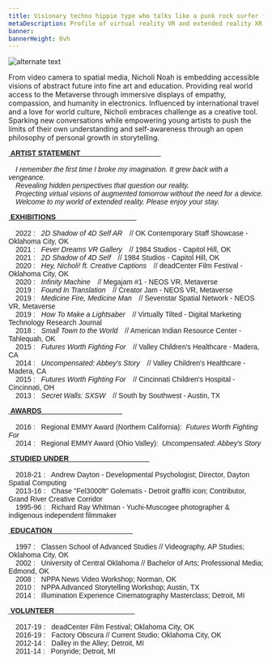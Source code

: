 ```yaml
---
title: Visionary techno hippie type who talks like a punk rock surfer from Oklahoma City
metaDescription: Profile of virtual reality VR and extended reality XR film video production artist
banner:
bannerHeight: 0vh
---
```


<div class="row">
  <div class="col-md-12">
    <img src="https://lh3.googleusercontent.com/-9X_0qe5RlyKshKh3J-xWaMaadMhxRm-1Lctj82IGVeVZ8rs8DLMznzbpfguJLmmXkb-ZQCm8V7NbgQG2FOcGlBT6F1FyyCqx0jgOeh5edZpUlreZpQTkweH2sv4BilzLNRIOHGQyA=w2400" alt="alternate text">
  </div>
</div>




From video camera to spatial media, Nicholi Noah is embedding accessible visions of abstract future into fine art and education. Providing real world access to the Metaverse through immersive displays of empathy, compassion, and humanity in electronics. Influenced by international travel and a love for world culture, Nicholi embraces challenge as a creative tool. Sparking new conversations while empowering young artists to push the limits of their own understanding and self-awareness through an open philosophy of personal growth in storytelling.

<div class="row">
  <div class="col-md-12">
    <p style="font-family:arial"><b><u>&nbsp;ARTIST STATEMENT &nbsp;&nbsp;&nbsp;&nbsp;&nbsp;&nbsp;&nbsp;&nbsp;&nbsp;&nbsp;&nbsp;&nbsp;&nbsp;&nbsp;&nbsp;&nbsp;&nbsp;&nbsp;&nbsp;&nbsp;&nbsp;&nbsp;&nbsp;&nbsp;&nbsp;&nbsp;&nbsp;&nbsp;&nbsp;&nbsp;&nbsp;&nbsp;&nbsp;&nbsp;&nbsp;&nbsp;&nbsp;&nbsp;&nbsp;&nbsp;</u></b></br><br>
    &emsp;<i>I remember the first time I broke my imagination. It grew back with a vengeance.</br>
    &emsp;Revealing hidden perspectives that question our reality.</br>
    &emsp;Projecting virtual visions of augmented tomorrow without the need for a device.</br>
    &emsp;Welcome to my world of extended reality. Please enjoy your stay.</i></p>
  </div>
</div>

<div class="row">
  <div class="col-md-12">
    <p style="font-family:arial"><b><u>&nbsp;EXHIBITIONS &nbsp;&nbsp;&nbsp;&nbsp;&nbsp;&nbsp;&nbsp;&nbsp;&nbsp;&nbsp;&nbsp;&nbsp;&nbsp;&nbsp;&nbsp;&nbsp;&nbsp;&nbsp;&nbsp;&nbsp;&nbsp;&nbsp;&nbsp;&nbsp;&nbsp;&nbsp;&nbsp;&nbsp;&nbsp;&nbsp;&nbsp;&nbsp;&nbsp;&nbsp;&nbsp;&nbsp;&nbsp;&nbsp;&nbsp;&nbsp;</u></b></br></br>
    &emsp;2022 : &nbsp; <i>2D Shadow of 4D Self AR</i>&emsp;// OK Contemporary Staff Showcase - Oklahoma City, OK</br>
    &emsp;2021 : &nbsp; <i>Fever Dreams VR Gallery</i>&emsp;// 1984 Studios - Capitol Hill, OK</br>
    &emsp;2021 : &nbsp; <i>2D Shadow of 4D Self</i>&emsp;// 1984 Studios - Capitol Hill, OK</br>
	&emsp;2020 : &nbsp; <i>Hey, Nicholi! ft. Creative Captions</i>&emsp;// deadCenter Film Festival - Oklahoma City, OK</br>
	&emsp;2020 : &nbsp; <i>Infinity Machine</i>&emsp;// Megajam #1 - NEOS VR, Metaverse</br>
	&emsp;2019 : &nbsp; <i>Found In Translation</i>&emsp;// Creator Jam - NEOS VR, Metaverse</br>
	&emsp;2019 : &nbsp; <i>Medicine Fire, Medicine Man</i>&emsp;// Sevenstar Spatial Network - NEOS VR, Metaverse</br>
	&emsp;2019 : &nbsp; <i>How To Make a Lightsaber</i>&emsp;// Virtually Tilted - Digital Marketing Technology Research Journal</br>
	&emsp;2018 : &nbsp; <i>Small Town to the World</i>&emsp;// American Indian Resource Center - Tahlequah, OK</br>
	&emsp;2015 : &nbsp; <i>Futures Worth Fighting For</i>&emsp;// Valley Children's Healthcare - Madera, CA</br>
	&emsp;2014 : &nbsp; <i>Uncompensated: Abbey's Story</i>&emsp;// Valley Children's Healthcare - Madera, CA</br>
	&emsp;2015 : &nbsp; <i>Futures Worth Fighting For</i>&emsp;// Cincinnati Children's Hospital - Cincinnati, OH</br>
	&emsp;2013 : &nbsp; <i>Secret Walls: SXSW</i>&emsp;// South by Southwest - Austin, TX</br></p>
  </div>
</div>

<div class="row">
  <div class="col-md-12">
    <p style="font-family:arial"><b><u>&nbsp;AWARDS &nbsp;&nbsp;&nbsp;&nbsp;&nbsp;&nbsp;&nbsp;&nbsp;&nbsp;&nbsp;&nbsp;&nbsp;&nbsp;&nbsp;&nbsp;&nbsp;&nbsp;&nbsp;&nbsp;&nbsp;&nbsp;&nbsp;&nbsp;&nbsp;&nbsp;&nbsp;&nbsp;&nbsp;&nbsp;&nbsp;&nbsp;&nbsp;&nbsp;&nbsp;&nbsp;&nbsp;&nbsp;&nbsp;&nbsp;&nbsp;</u></b></br></br>
	&emsp;2016 : &nbsp; Regional EMMY Award (Northern California):&nbsp;&nbsp;<i>Futures Worth Fighting For</i></br>
	&emsp;2014 : &nbsp; Regional EMMY Award (Ohio Valley):&nbsp;&nbsp;<i>Uncompensated: Abbey's Story</i></br>
	</div>
</div>

<div class="row">
  <div class="col-md-12">
    <p style="font-family:arial"><b><u>&nbsp;STUDIED UNDER &nbsp;&nbsp;&nbsp;&nbsp;&nbsp;&nbsp;&nbsp;&nbsp;&nbsp;&nbsp;&nbsp;&nbsp;&nbsp;&nbsp;&nbsp;&nbsp;&nbsp;&nbsp;&nbsp;&nbsp;&nbsp;&nbsp;&nbsp;&nbsp;&nbsp;&nbsp;&nbsp;&nbsp;&nbsp;&nbsp;&nbsp;&nbsp;&nbsp;&nbsp;&nbsp;&nbsp;&nbsp;&nbsp;&nbsp;&nbsp;</u></b></br></br>
	&emsp;2018-21 : &nbsp; Andrew Dayton - Developmental Psychologist; Director, Dayton Spatial Computing</br>
	&emsp;2013-16 : &nbsp; Chase "Fel3000ft" Golematis - Detroit graffiti icon; Contributor, Grand River Creative Corridor</br>
	&emsp;1995-96 : &nbsp; Richard Ray Whitman - Yuchi-Muscogee photographer & indigenous independent filmmaker</br>
	</div>
</div>

<div class="row">
  <div class="col-md-12">
    <p style="font-family:arial"><b><u>&nbsp;EDUCATION &nbsp;&nbsp;&nbsp;&nbsp;&nbsp;&nbsp;&nbsp;&nbsp;&nbsp;&nbsp;&nbsp;&nbsp;&nbsp;&nbsp;&nbsp;&nbsp;&nbsp;&nbsp;&nbsp;&nbsp;&nbsp;&nbsp;&nbsp;&nbsp;&nbsp;&nbsp;&nbsp;&nbsp;&nbsp;&nbsp;&nbsp;&nbsp;&nbsp;&nbsp;&nbsp;&nbsp;&nbsp;&nbsp;&nbsp;&nbsp;</u></b></br></br>
	&emsp;1997 : &nbsp; Classen School of Advanced Studies // Videography, AP Studies; Oklahoma City, OK</br>
	&emsp;2002 : &nbsp; University of Central Oklahoma // Bachelor of Arts; Professional Media; Edmond, OK</br>
	&emsp;2008 : &nbsp; NPPA News Video Workshop; Norman, OK</br>
	&emsp;2010 : &nbsp; NPPA Advanced Storytelling Workshop; Austin, TX</br>
	&emsp;2014 : &nbsp; Illumination Experience Cinematography Masterclass; Detroit, MI</br>
	</div>
</div>

<div class="row">
  <div class="col-md-12">
    <p style="font-family:arial"><b><u>&nbsp;VOLUNTEER &nbsp;&nbsp;&nbsp;&nbsp;&nbsp;&nbsp;&nbsp;&nbsp;&nbsp;&nbsp;&nbsp;&nbsp;&nbsp;&nbsp;&nbsp;&nbsp;&nbsp;&nbsp;&nbsp;&nbsp;&nbsp;&nbsp;&nbsp;&nbsp;&nbsp;&nbsp;&nbsp;&nbsp;&nbsp;&nbsp;&nbsp;&nbsp;&nbsp;&nbsp;&nbsp;&nbsp;&nbsp;&nbsp;&nbsp;&nbsp;</u></b></br></br>
	&emsp;2017-19 : &nbsp; deadCenter Film Festival; Oklahoma City, OK</br>
	&emsp;2016-19 : &nbsp; Factory Obscura // Current Studio; Oklahoma City, OK</br>
	&emsp;2012-14 : &nbsp; Dalley in the Alley; Detroit, MI</br>
	&emsp;2011-14 : &nbsp; Ponyride; Detroit, MI</br>
	</div>
</div>


<!-- ### [Click here to DOWNLOAD MY RESUME](/NicholiNoah_resume23.pdf) -->

